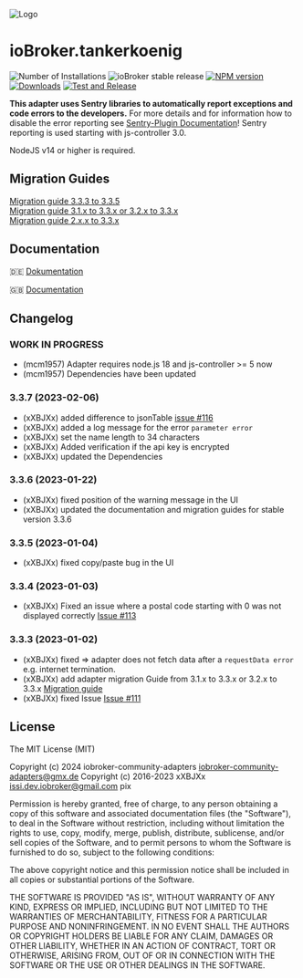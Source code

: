 ![Logo](admin/tankerkoenig.png)
# ioBroker.tankerkoenig

![Number of Installations](http://iobroker.live/badges/tankerkoenig-installed.svg)
![ioBroker stable release](http://iobroker.live/badges/tankerkoenig-stable.svg)
[![NPM version](http://img.shields.io/npm/v/iobroker.tankerkoenig.svg?logo=npm)](https://www.npmjs.com/package/iobroker.tankerkoenig)
[![Downloads](https://img.shields.io/npm/dm/iobroker.tankerkoenig.svg?logo=npm)](https://www.npmjs.com/package/iobroker.tankerkoenig)
[![Test and Release](https://github.com/iobroker-community-adapters/ioBroker.tankerkoenig/actions/workflows/test-and-release.yml/badge.svg)](https://github.com/iobroker-community-adapters/ioBroker.tankerkoenig/actions/workflows/test-and-release.yml)

**This adapter uses Sentry libraries to automatically report exceptions and code errors to the developers.** For more details and for information how to disable the error 
reporting see [Sentry-Plugin Documentation](https://github.com/ioBroker/plugin-sentry#plugin-sentry)! Sentry reporting is used starting with js-controller 3.0. 

NodeJS v14 or higher is required.

## Migration Guides
[Migration guide 3.3.3 to 3.3.5](docs/guide/migration_3.3.5.md)\
[Migration guide 3.1.x to 3.3.x or 3.2.x to 3.3.x](docs/guide/migration_3.3.x.md)\
[Migration guide 2.x.x to 3.3.x](docs/guide/migration_2.x.x_to_3.3.x.md)

## Documentation
:de: [Dokumentation](/docs/de/doc_tankerkoenig_de.md)

:uk: [Documentation](/docs/en/doc_tankerkoenig_en.md)

## Changelog
<!--
    ### **WORK IN PROGRESS**
-->
### **WORK IN PROGRESS**
* (mcm1957) Adapter requires node.js 18 and js-controller >= 5 now
* (mcm1957) Dependencies have been updated

### 3.3.7 (2023-02-06)
* (xXBJXx) added difference to jsonTable [issue #116](https://github.com/iobroker-community-adapters/ioBroker.tankerkoenig/issues/116)
* (xXBJXx) added a log message for the error `parameter error`
* (xXBJXx) set the name length to 34 characters
* (xXBJXx) Added verification if the api key is encrypted
* (xXBJXx) updated the Dependencies

### 3.3.6 (2023-01-22)
* (xXBJXx) fixed position of the warning message in the UI
* (xXBJXx) updated the documentation and migration guides for stable version 3.3.6

### 3.3.5 (2023-01-04)
* (xXBJXx) fixed copy/paste bug in the UI

### 3.3.4 (2023-01-03)
* (xXBJXx) Fixed an issue where a postal code starting with 0 was not displayed correctly [Issue #113](https://github.com/iobroker-community-adapters/ioBroker.tankerkoenig/issues/113)

### 3.3.3 (2023-01-02)
* (xXBJXx) fixed => adapter does not fetch data after a `requestData error` e.g. internet termination.
* (xXBJXx) add adapter migration Guide from 3.1.x to 3.3.x or 3.2.x to 3.3.x [Migration guide](docs/guide/migration_3.3.x.md)
* (xXBJXx) fixed Issue [Issue #111](https://github.com/iobroker-community-adapters/ioBroker.tankerkoenig/issues/111)

## License

The MIT License (MIT)

Copyright (c) 2024 iobroker-community-adapters <iobroker-community-adapters@gmx.de>
Copyright (c) 2016-2023 xXBJXx <issi.dev.iobroker@gmail.com> pix

Permission is hereby granted, free of charge, to any person obtaining a copy
of this software and associated documentation files (the "Software"), to deal
in the Software without restriction, including without limitation the rights
to use, copy, modify, merge, publish, distribute, sublicense, and/or sell
copies of the Software, and to permit persons to whom the Software is
furnished to do so, subject to the following conditions:

The above copyright notice and this permission notice shall be included in
all copies or substantial portions of the Software.

THE SOFTWARE IS PROVIDED "AS IS", WITHOUT WARRANTY OF ANY KIND, EXPRESS OR
IMPLIED, INCLUDING BUT NOT LIMITED TO THE WARRANTIES OF MERCHANTABILITY,
FITNESS FOR A PARTICULAR PURPOSE AND NONINFRINGEMENT. IN NO EVENT SHALL THE
AUTHORS OR COPYRIGHT HOLDERS BE LIABLE FOR ANY CLAIM, DAMAGES OR OTHER
LIABILITY, WHETHER IN AN ACTION OF CONTRACT, TORT OR OTHERWISE, ARISING FROM,
OUT OF OR IN CONNECTION WITH THE SOFTWARE OR THE USE OR OTHER DEALINGS IN
THE SOFTWARE.